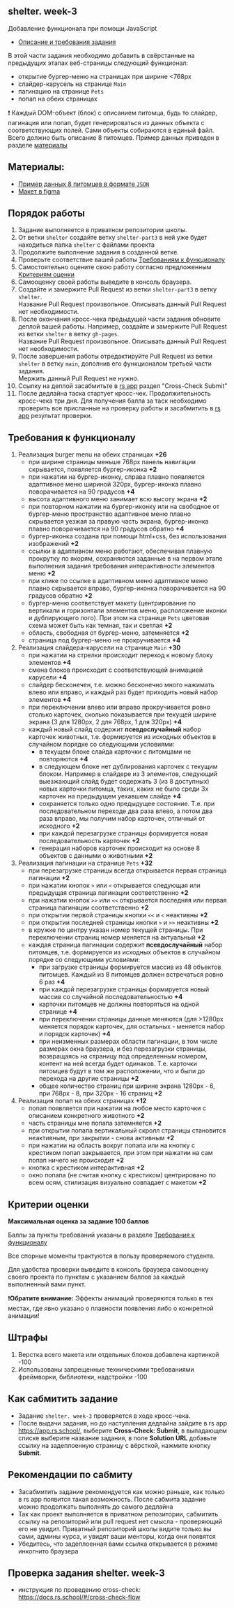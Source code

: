 ## shelter. week-3
Добавление функционала при помощи JavaScript

- [Описание и требования задания](shelter.md)

В этой части задания необходимо добавить в свёрстанные на предыдущих этапах веб-страницы следующий функционал:
- открытие бургер-меню на страницах при ширине <768px
- слайдер-карусель на странице `Main`
- пагинацию на странице `Pets`
- попап на обеих страницах

❗ Каждый DOM-объект (блок) с описанием питомца, будь то слайдер, пагинация или попап, будет генерироваться из данных объекта с соответствующих полей. Сами объекты собираются в единый файл. Всего должно быть описание 8 питомцев. Пример данных приведен в разделе [материалы](#материалы)

## Материалы:
- [Пример данных 8 питомцев в формате `JSON`](pets.json)
- [Макет в figma](https://www.figma.com/file/tKcmzkARtMUFQAR9VLdLkl/shelter-dom)

## Порядок работы

1. Задание выполняется в приватном репозитории школы.  
2. От ветки `shelter` создайте ветку `shelter-part3` в ней уже будет находиться папка `shelter` с файлами проекта
3. Продолжите выполнение задания в созданной ветке.  
4. Проверьте соответствие вашей работы [Требованиям к функционалу](#требования-к-функционалу)  
5. Cамостоятельно оцените свою работу согласно предложенным [Критериям оценки](#критерии-оценки)
6. Самооценку своей работы выведите в консоль браузера. 
7. Создайте и замержите Pull Request из ветки `shelter-part3` в ветку `shelter`.  
Название Pull Request произвольное. Описывать данный Pull Request нет необходимости.  
8. После окончания кросс-чека предыдущей части задания обновите деплой вашей работы. Например, создайте и замержите Pull Request из ветки `shelter` в ветку `gh-pages`.  
Название Pull Request произвольное. Описывать данный Pull Request нет необходимости.  
9. После завершения работы отредактируйте Pull Request из ветки `shelter` в ветку `main`, дополнив его функционалом третьей части задания.  
Мержить данный Pull Request не нужно. 
10. Ссылку на деплой засабмитьте в [rs app](https://app.rs.school/) раздел "Cross-Check Submit"
11. После дедлайна таска стартует кросс-чек. Продолжительность кросс-чека три дня. Для получения балла за таск необходимо проверить все присланные на проверку работы и засабмитить в [rs app](https://app.rs.school/) результат проверки.

## Требования к функционалу
1. Реализация burger menu на обеих страницах **+26**
   - при ширине страницы меньше 768рх панель навигации скрывается, появляется бургер-иконка **+2**   
   - при нажатии на бургер-иконку, справа плавно появляется адаптивное меню шириной 320px, бургер-иконка плавно поворачивается на 90 градусов **+4**
   - высота адаптивного меню занимает всю высоту экрана **+2**
   - при повторном нажатии на бургер-иконку или на свободное от бургер-меню пространство адаптивное меню плавно скрывается уезжая за правую часть экрана, бургер-иконка плавно поворачивается на 90 градусов обратно **+4**
   - бургер-иконка создана при помощи html+css, без использования изображений **+2**
   - ссылки в адаптивном меню работают, обеспечивая плавную прокрутку по якорям, сохраняются заданные в на первом этапе выполнения задания требования интерактивности элементов меню **+2**
   - при клике по ссылке в адаптивном меню адаптивное меню плавно скрывается вправо, бургер-иконка поворачивается на 90 градусов обратно **+2**
   - бургер-меню соответствует макету (центрирование по вертикали и горизонтали элементов меню, расположение иконки и дублирующего лого). При этом на странице `Pets` цветовая схема может быть как темная, так и светлая **+2**
   - область, свободная от бургер-меню, затемняется **+2**
   - страница под бургер-меню не прокручивается **+4**
2. Реализация слайдера-карусели на странице `Main` **+30**
   - при нажатии на стрелки происходит переход к новому блоку элементов **+4**
   - смена блоков происходит с соответствующей анимацией карусели **+4**
   - слайдер бесконечен, т.е. можно бесконечно много нажимать влево или вправо, и каждый раз будет приходить новый набор элементов **+4**
   - при переключении влево или вправо прокручивается ровно столько карточек, сколько показывается при текущей ширине экрана (3 для 1280px, 2 для 768px, 1 для 320px) **+4**
   - каждый новый слайд содержит **псевдослучайный** набор карточек животных, т.е. формируется из исходных объектов в случайном порядке со следующими условиями:
      - в текущем блоке слайда карточки с питомцами не повторяются **+4**
      - в следующем блоке нет дублирования карточек с текущим блоком. Например в слайдере из 3 элементов, следующий выезжающий слайд будет содержать 3 (из 8 доступных) новых карточки питомца, таких, каких не было среди 3х карточек на предыдущем уехавшем слайде **+4**
      - сохраняется только одно предыдущее состояние. Т.е. при последовательном переходе два раза влево, а потом два раза вправо, мы получим набор карточек, отличный от исходного **+2**
      - при каждой перезагрузке страницы формируется новая последовательность карточек **+2**
      - генерация наборов карточек происходит на основе 8 объектов с данными о животными **+2**
3. Реализация пагинации на странице `Pets` **+32** 
   - при перезагрузке страницы всегда открывается первая страница пагинации **+2**
   - при нажатии кнопок `>` или `<` открывается следующая или предыдущая страница пагинации соответственно **+2**
   - при нажатии кнопок `>>` или `<<` открывается последняя или первая страница пагинации соответственно **+2**
   - при открытии первой страницы кнопки `<<` и `<` неактивны **+2**
   - при открытии последней страницы кнопки `>` и `>>` неактивны **+2**
   - в кружке по центру указан номер текущей страницы. При переключении страниц номер меняется на актуальный **+2**
   - каждая страница пагинации содержит **псевдослучайный** набор питомцев, т.е. формируется из исходных объектов в случайном порядке со следующими условиями:
      - при загрузке страницы формируется массив из 48 объектов питомцев. Каждый из 8 питомцев должен встречаться ровно 6 раз **+4**
      - при каждой перезагрузке страницы формируется новый массив со случайной последовательностью **+4**
      - карточки питомцев не должны повторяться на одной странице **+4**
      - при переключении страницы данные меняются (для >1280px меняется порядок карточек, для остальных - меняется набор и порядок карточек) **+4**
      - при неизменных размерах области пагинации, в том числе размерах окна браузера, и без перезагрузки страницы, возвращаясь на страницу под определенным номером, контент на ней всегда будет одинаков. Т.е. карточки питомцев будут в том же расположении, что и были до перехода на другие страницы **+2**
      - общее количество страниц при ширине экрана 1280px - 6, при 768px - 8, при 320px - 16 страниц **+2**
4. Реализация попап на обеих страницах **+12**
   - попап появляется при нажатии на любое место карточки с описанием конкретного животного **+2**
   - часть страницы мне попапа затемняется **+2**
   - при открытии попапа вертикальный скролл страницы становится неактивным, при закрытии - снова активным **+2**
   - при нажатии на область вокруг попапа или на кнопку с крестиком попап закрывается, при этом при нажатии на сам попап ничего не происходит **+2**
   - кнопка с крестиком интерактивная **+2**
   - окно попапа (не считая кнопку с крестиком) центрировано по всем осям, стилизация визуально совпадает с макетом **+2**

## Критерии оценки

**Максимальная оценка за задание 100 баллов**  

Баллы за пункты требований указаны в разделе [Требования к функционалу](#требования-к-функционалу)

Все спорные моменты трактуются в пользу проверяемого студента.

Для удобства проверки выведите в консоль браузера самооценку своего проекта по пунктам с указанием баллов за каждый выполненный вами пункт.

❗**Обратите внимание:** Эффекты анимаций проверяются только в тех местах, где явно указано о плавности появления либо о конкретной анимации!

## Штрафы
1. Верстка всего макета или отдельных блоков добавлена картинкой -100
2. Использованы запрещенные техническими требованиями фреймворки, библиотеки, надстройки -100

## Как сабмитить задание
- Задание `shelter. week-3` проверяется в ходе кросс-чека.  
- После выдачи задания, но до наступления дедлайна зайдите в rs app https://app.rs.school/, выберите **Cross-Check: Submit**, в выпадающем списке выберите название задания, в поле **Solution URL** добавьте ссылку на задеплоенную страницу с вёрсткой, нажмите кнопку **Submit**.  

## Рекомендации по сабмиту
- Засабмитить задание рекомендуется как можно раньше, как только в rs app появится такая возможность. После сабмита задание можно продолжать выполнять до самого дедлайна
- Так как проект выполняется в приватном репозитории, сабмитить ссылку на репозиторий или pull request нет смысла - проверяющий его не увидит. Приватный репозиторий школы видите только вы сами, админы курса, и увидят ваши менторы, когда они появятся 
- Убедитесь, что задеплоенная вами ссылка открывается в режиме инкогнито браузера

## Проверка задания shelter. week-3
- инструкция по проведению cross-check: https://docs.rs.school/#/cross-check-flow
